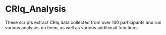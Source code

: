 # CRIq_Analysis

These scripts extract CRIq data collected from over 100 participants and run various analyses on them, as well as various additional functions.
